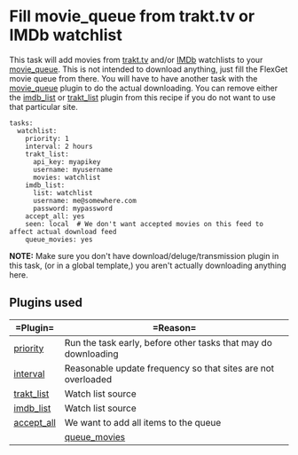 # Fill movie_queue from trakt.tv or IMDb watchlist

This task will add movies from [trakt.tv](http://trakt.tv) and/or [IMDb](http://imdb.com) watchlists to your [movie_queue](/Plugins/movie_queue). This is not intended to download anything, just fill the FlexGet movie queue from there. You will have to have another task with the [movie_queue](/Plugins/movie_queue) plugin to do the actual downloading. You can remove either the [imdb_list](/Plugins/imdb_list) or [trakt_list](/Plugins/trakt_list) plugin from this recipe if you do not want to use that particular site.

```
tasks:
  watchlist:
    priority: 1
    interval: 2 hours
    trakt_list:
      api_key: myapikey
      username: myusername
      movies: watchlist
    imdb_list:
      list: watchlist
      username: me@somewhere.com
      password: mypassword
    accept_all: yes
    seen: local  # We don't want accepted movies on this feed to affect actual download feed
    queue_movies: yes
```

**NOTE:** Make sure you don't have download/deluge/transmission plugin in this task, (or in a global template,) you aren't actually downloading anything here.

## Plugins used


| =Plugin= | =Reason= |
| --- | --- |
| [priority](/Plugins/priority) | Run the task early, before other tasks that may do downloading |
| [interval](/Plugins/interval) | Reasonable update frequency so that sites are not overloaded |
| [trakt_list](/Plugins/trakt_list) | Watch list source |
| [imdb_list](/Plugins/imdb_list) | Watch list source |
| [accept_all](/Plugins/accept_all) | We want to add all items to the queue |
||[queue_movies](/Plugins/queue_movies)||Output which adds entries to our movie queue||